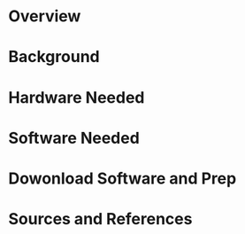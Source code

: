 # Overview

# Background

# Hardware Needed 

# Software Needed 

# Dowonload Software and Prep
 
# Sources and References
